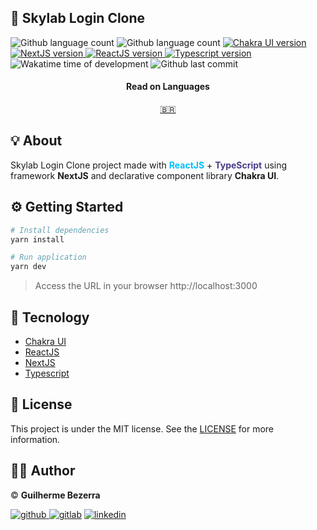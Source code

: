 ## :rocket: Skylab Login Clone

<p align="left">
    <img alt="Github language count" src="https://img.shields.io/github/languages/count/gbdsantos/reactjs-nextjs-skylab-login-clone">

  <img alt="Github language count" src="https://img.shields.io/github/languages/top/gbdsantos/reactjs-nextjs-skylab-login-clone">

  <a href="https://chakra-ui.com/">
    <img alt="Chakra UI version" src="https://img.shields.io/github/package-json/dependency-version/gbdsantos/reactjs-nextjs-skylab-login-clone/@chakra-ui/core">
  </a>

   <a href="https://nextjs.org/">
    <img alt="NextJS version" src="https://img.shields.io/github/package-json/dependency-version/gbdsantos/reactjs-nextjs-skylab-login-clone/next">
  </a>

  <a href="https://reactjs.org/">
    <img alt="ReactJS version" src="https://img.shields.io/github/package-json/dependency-version/gbdsantos/reactjs-nextjs-skylab-login-clone/react">
  </a>

  <a href="https://www.typescriptlang.org/">
    <img alt="Typescript version" src="https://img.shields.io/github/package-json/dependency-version/gbdsantos/reactjs-nextjs-skylab-login-clone/dev/typescript">
  </a>

  <img alt="Wakatime time of development" src="https://wakatime.com/badge/github/gbdsantos/reactjs-nextjs-skylab-login-clone.svg">

  <img alt="Github last commit" src="https://img.shields.io/github/last-commit/gbdsantos/reactjs-nextjs-skylab-login-clone">
</p>

<div align="center">
  <h4 align="center">Read on Languages</h4>
  <a href="https://github.com/gbdsantos/reactjs-nextjs-skylab-login-clone/blob/master/README-PT-BR.md">🇧🇷
  </a>
</div>

## :bulb: About

Skylab Login Clone project made with <span style="color:deepskyblue; font-weight:bold;">**ReactJS**</span> + <span style="color:darkslateblue; font-weight:bold;">**TypeScript**</span> using framework **NextJS** and declarative component library **Chakra UI**.

## :gear: Getting Started

```Bash
# Install dependencies
yarn install

# Run application
yarn dev
```

> Access the URL in your browser http://localhost:3000

## :wrench: Tecnology

- [Chakra UI](#https://chakra-ui.com/ "Component library to design system")
- [ReactJS](https://reactjs.org/ "A JavaScript library for user interfaces")
- [NextJS](#https://nextjs.org/ "The React framework with server rendering")
- [Typescript](https://www.typescriptlang.org/ "TypeScript extends JavaScript by adding types")

## :memo: License

This project is under the MIT license. See the [LICENSE](https://github.com/gbdsantos/reactjs-nextjs-skylab-login-clone/blob/master/LICENSE) for more information.

## :man_astronaut: Author

©️ **Guilherme Bezerra** 

[![github](http://ap.imagensbrasil.org/images/2018/12/10/github-logo-1.png) ](http://www.github.com/gbdsantos)
[![gitlab](http://ap.imagensbrasil.org/images/2018/12/10/gitlab-32.png)](https://gitlab.com/gbdsantos1)
[![linkedin](http://ap.imagensbrasil.org/images/2018/12/10/linkedin-1.png)](https://www.linkedin.com/in/gbdsantos/)
